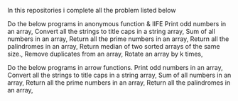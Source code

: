 In this repositories i complete all the problem listed below

Do the below programs in anonymous function & IIFE
	Print odd numbers in an array,
	Convert all the strings to title caps in a string array,
	Sum of all numbers in an array,
	Return all the prime numbers in an array,
	Return all the palindromes in an array,
	Return median of two sorted arrays of the same size.,
	Remove duplicates from an array,
	Rotate an array by k times,

Do the below programs in arrow functions.
	Print odd numbers in an array,
	Convert all the strings to title caps in a string array,
    Sum of all numbers in an array,
	Return all the prime numbers in an array,
	Return all the palindromes in an array,

